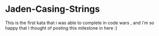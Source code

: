 # Jaden-Casing-Strings
This is the first kata that i was able to complete in code wars , and i'm so happy that i thought of posting this milestone in here :)
